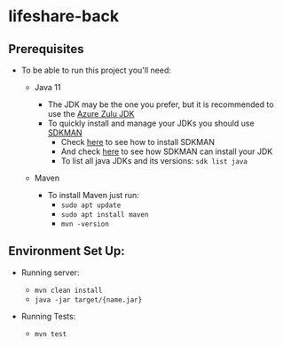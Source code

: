 # lifeshare-back

## Prerequisites
  - To be able to run this project you'll need:
    - Java 11 
      - The JDK may be the one you prefer, but it is recommended to use the [Azure Zulu JDK](https://sdkman.io/jdks#Azul%20Systems)
      - To quickly install and manage your JDKs you should use [SDKMAN](https://sdkman.io/)
        - Check [here](https://sdkman.io/install) to see how to install SDKMAN
        - And check [here](https://sdkman.io/jdks#Azul%20Systems) to see how SDKMAN can install your JDK
        - To list all java JDKs and its versions: ``` sdk list java ```
        
    - Maven
      - To install Maven just run:
        - ``` sudo apt update ```
        - ``` sudo apt install maven ``` 
        - ``` mvn -version ```

## Environment Set Up:

- Running server:
    - ``` mvn clean install ```
    - ``` java -jar target/{name.jar} ```
        
- Running Tests:
    - ``` mvn test ```

